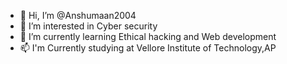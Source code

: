- 👋 Hi, I’m @Anshumaan2004
- 👀 I’m interested in Cyber security
- 🌱 I’m currently learning Ethical hacking and Web development
- 📫 I'm Currently studying at Vellore Institute of Technology,AP 

<!---
Anshumaan2004/Anshumaan2004 is a ✨ special ✨ repository because its `README.md` (this file) appears on your GitHub profile.
You can click the Preview link to take a look at your changes.
--->
